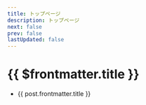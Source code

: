 ```yaml
---
title: トップページ
description: トップページ
next: false
prev: false
lastUpdated: false
---
```


# {{ $frontmatter.title }}

<script setup>
import { data as posts } from '../.vitepress/theme/posts.data.mjs'
</script>

<ul>
    <li v-for="post of posts">
        <a :href="post.url">{{ post.frontmatter.title }}</a>
    </li>
</ul>
